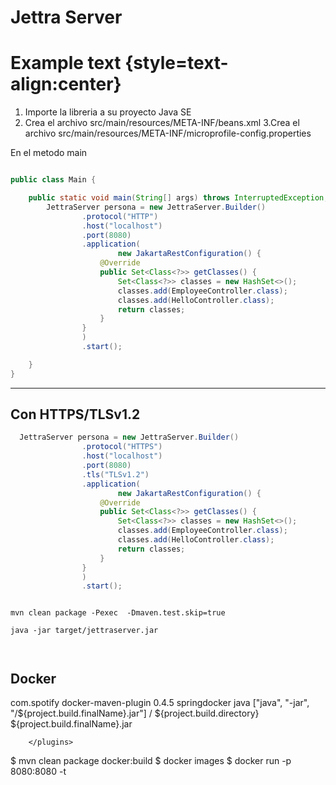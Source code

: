 # Jettra Server

# Example text {style=text-align:center}

1. Importe la libreria a su proyecto Java SE
2. Crea el archivo src/main/resources/META-INF/beans.xml
3.Crea el archivo src/main/resources/META-INF/microprofile-config.properties

En el metodo main

```java

public class Main {

    public static void main(String[] args) throws InterruptedException, ExecutionException, IOException {
        JettraServer persona = new JettraServer.Builder()
                .protocol("HTTP")
                .host("localhost")
                .port(8080)
                .application(
                        new JakartaRestConfiguration() {
                    @Override
                    public Set<Class<?>> getClasses() {
                        Set<Class<?>> classes = new HashSet<>();
                        classes.add(EmployeeController.class);
                        classes.add(HelloController.class);
                        return classes;
                    }
                }
                )
                .start();

    }
}


```

---

## Con HTTPS/TLSv1.2

```java
  JettraServer persona = new JettraServer.Builder()
                .protocol("HTTPS")
                .host("localhost")
                .port(8080)
                .tls("TLSv1.2")
                .application(
                        new JakartaRestConfiguration() {
                    @Override
                    public Set<Class<?>> getClasses() {
                        Set<Class<?>> classes = new HashSet<>();
                        classes.add(EmployeeController.class);
                        classes.add(HelloController.class);
                        return classes;
                    }
                }
                )
                .start();

```



```shell

mvn clean package -Pexec  -Dmaven.test.skip=true  

java -jar target/jettraserver.jar



```
## Docker


 <plugins>
            <plugin>
                <groupId>com.spotify</groupId>
                <artifactId>docker-maven-plugin</artifactId>
                <version>0.4.5</version>
                <configuration>
                    <imageName>springdocker</imageName>
                    <baseImage>java</baseImage>
                    <entryPoint>["java", "-jar", "/${project.build.finalName}.jar"]</entryPoint>
                    <resources>
                        <resource>
                            <targetPath>/</targetPath>
                            <directory>${project.build.directory}</directory>
                            <include>${project.build.finalName}.jar</include>
                        </resource>
                    </resources>
                </configuration>
            </plugin>
          
        </plugins>


$ mvn clean package docker:build
$ docker images
$ docker run -p 8080:8080 -t <image name>